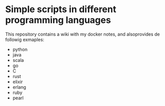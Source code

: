 # Simple scripts in different programming languages

This repository contains a wiki with my docker notes, and alsoprovides de followig exmaples:
* python
* java
* scala
* go
* C
* rust
* elixir
* erlang
* ruby
* pearl
